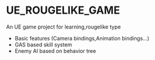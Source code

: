 # UE_ROUGELIKE_GAME
An UE game project for learning,rougelike type
+ Basic features (Camera bindings,Animation bindings...)
+ GAS based skill system
+ Enemy AI based on behavior tree
